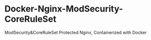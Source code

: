 # Docker-Nginx-ModSecurity-CoreRuleSet
ModSecurity&amp;CoreRuleSet Protected Nginx, Containerized with Docker
